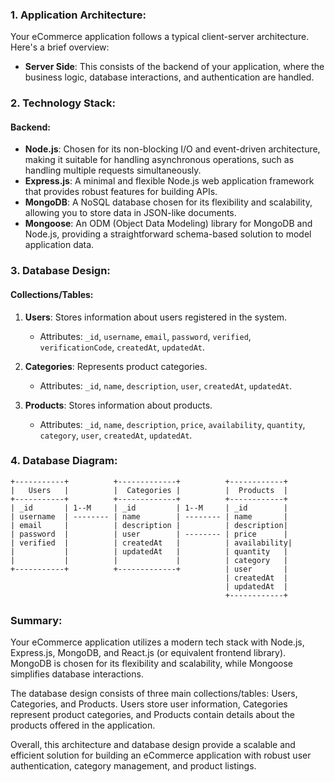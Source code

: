 ### 1. Application Architecture:

Your eCommerce application follows a typical client-server architecture. Here's a brief overview:
- **Server Side**: This consists of the backend of your application, where the business logic, database interactions, and authentication are handled.

### 2. Technology Stack:

#### Backend:
- **Node.js**: Chosen for its non-blocking I/O and event-driven architecture, making it suitable for handling asynchronous operations, such as handling multiple requests simultaneously.
- **Express.js**: A minimal and flexible Node.js web application framework that provides robust features for building APIs.
- **MongoDB**: A NoSQL database chosen for its flexibility and scalability, allowing you to store data in JSON-like documents.
- **Mongoose**: An ODM (Object Data Modeling) library for MongoDB and Node.js, providing a straightforward schema-based solution to model application data.


### 3. Database Design:

#### Collections/Tables:
1. **Users**: Stores information about users registered in the system.
   - Attributes: `_id`, `username`, `email`, `password`, `verified`, `verificationCode`, `createdAt`, `updatedAt`.

2. **Categories**: Represents product categories.
   - Attributes: `_id`, `name`, `description`, `user`, `createdAt`, `updatedAt`.

3. **Products**: Stores information about products.
   - Attributes: `_id`, `name`, `description`, `price`, `availability`, `quantity`, `category`, `user`, `createdAt`, `updatedAt`.

### 4. Database Diagram:

```
+-----------+          +-------------+          +------------+
|   Users   |          |  Categories |          |  Products  |
+-----------+          +-------------+          +------------+
| _id       | 1--M     | _id         | 1--M     | _id        |
| username  | -------- | name        | -------- | name       |
| email     |          | description |          | description|
| password  |          | user        | -------- | price      |
| verified  |          | createdAt   |          | availability|
|           |          | updatedAt   |          | quantity   |
|           |          |             |          | category   |
+-----------+          +-------------+          | user       |
                                                | createdAt  |
                                                | updatedAt  |
                                                +------------+
```

### Summary:

Your eCommerce application utilizes a modern tech stack with Node.js, Express.js, MongoDB, and React.js (or equivalent frontend library). MongoDB is chosen for its flexibility and scalability, while Mongoose simplifies database interactions.

The database design consists of three main collections/tables: Users, Categories, and Products. Users store user information, Categories represent product categories, and Products contain details about the products offered in the application.

Overall, this architecture and database design provide a scalable and efficient solution for building an eCommerce application with robust user authentication, category management, and product listings.

